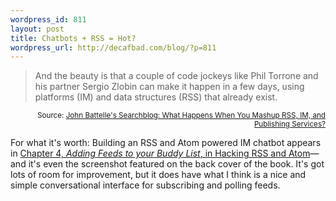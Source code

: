 ```yaml
--- 
wordpress_id: 811
layout: post
title: Chatbots + RSS = Hot?
wordpress_url: http://decafbad.com/blog/?p=811
---
```

<blockquote cite="http://battellemedia.com/archives/002176.php">And the beauty is that a couple of code jockeys like Phil Torrone and his partner Sergio Zlobin can make it happen in a few days, using platforms (IM) and data structures (RSS) that already exist.</blockquote>
<small style="text-align:right; display:block">Source: <a href="http://battellemedia.com/archives/002176.php">John Battelle's Searchblog: What Happens When You Mashup RSS, IM, and Publishing Services?</a></small>

For what it's worth:  Building an RSS and Atom powered IM chatbot appears in [Chapter 4, *Adding Feeds to your Buddy List*, in Hacking RSS and Atom][bo]—and it's even the screenshot featured on the back cover of the book.  It's got lots of room for improvement, but it does have what I think is a nice and simple conversational interface for subscribing and polling feeds.

[bo]: http://www.amazon.com/exec/obidos/ASIN/0764597582/0xdecafbad01-20?creative=327641&camp=14573&link_code=as1
